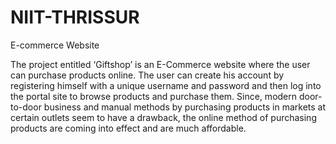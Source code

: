 # NIIT-THRISSUR

E-commerce Website

The project entitled ‘Giftshop’ is an E-Commerce website where the user can purchase products online.
The user can create his account by registering himself with a unique username and password and then log into the portal site to browse products and purchase them.
Since, modern door-to-door business and manual methods by purchasing products in markets at certain outlets seem to have a drawback, 
the online method of purchasing products are coming into effect and are much affordable.
